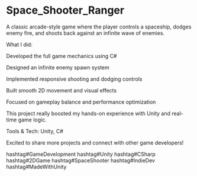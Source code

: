 # Space_Shooter_Ranger
A classic arcade-style game where the player controls a spaceship, dodges enemy fire, and shoots back against an infinite wave of enemies.

What I did:

Developed the full game mechanics using C#

Designed an infinite enemy spawn system

Implemented responsive shooting and dodging controls

Built smooth 2D movement and visual effects

Focused on gameplay balance and performance optimization


This project really boosted my hands-on experience with Unity and real-time game logic.

Tools & Tech: Unity, C#

Excited to share more projects and connect with other game developers!

hashtag#GameDevelopment hashtag#Unity hashtag#CSharp hashtag#2DGame hashtag#SpaceShooter hashtag#IndieDev hashtag#MadeWithUnity
